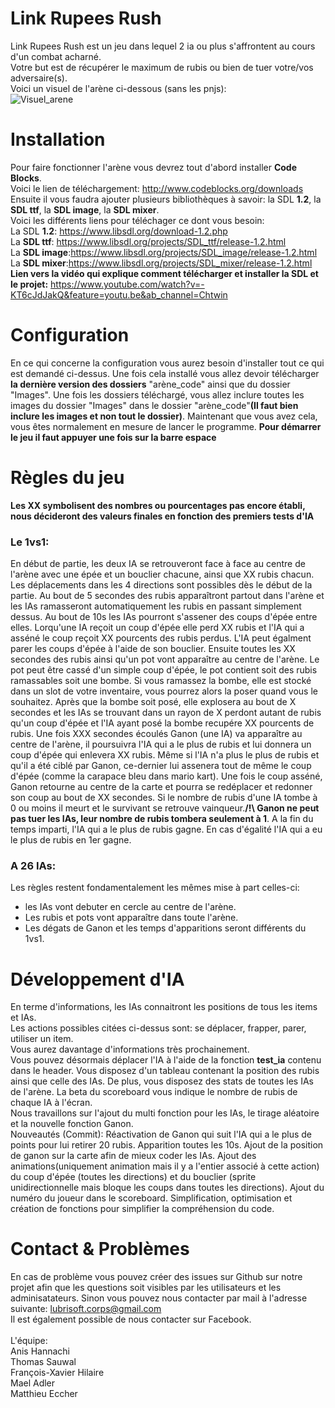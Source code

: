 # Link Rupees Rush

Link Rupees Rush est un jeu dans lequel 2 ia ou plus s'affrontent au cours d'un combat acharné. <br/>
Votre but est de récupérer le maximum de rubis ou bien de tuer votre/vos adversaire(s). <br/>
Voici un visuel de l'arène ci-dessous (sans les pnjs):<br/>
![Visuel_arene](http://www.image-heberg.fr/files/1521061448573218635.png)<br/>

# Installation

Pour faire fonctionner l'arène vous devrez tout d'abord installer **Code Blocks**. <br/>Voici le lien de téléchargement: <http://www.codeblocks.org/downloads><br/>
Ensuite il vous faudra ajouter plusieurs bibliothèques à savoir: la SDL **1.2**, la **SDL ttf**, la **SDL image**, la **SDL mixer**.<br/>
Voici les différents liens pour téléchager ce dont vous besoin:<br/>
La SDL **1.2**: <https://www.libsdl.org/download-1.2.php><br/>
La **SDL ttf**: <https://www.libsdl.org/projects/SDL_ttf/release-1.2.html><br/>
La **SDL image**:<https://www.libsdl.org/projects/SDL_image/release-1.2.html><br/>
La **SDL mixer**:<https://www.libsdl.org/projects/SDL_mixer/release-1.2.html><br/>
**Lien vers la vidéo qui explique comment télécharger et installer la SDL et le projet:** https://www.youtube.com/watch?v=-KT6cJdJakQ&feature=youtu.be&ab_channel=Chtwin<br/>

# Configuration

En ce qui concerne la configuration vous aurez besoin d'installer tout ce qui est demandé ci-dessus. Une fois cela installé vous allez devoir télécharger **la dernière
version des dossiers** "arène_code" ainsi que du dossier "Images". Une fois les dossiers téléchargé, vous allez inclure toutes les images du dossier "Images" dans
le dossier "arène_code"**(Il faut bien inclure les images et non tout le dossier)**. Maintenant que vous avez cela, vous êtes normalement en mesure de lancer le programme.
**Pour démarrer le jeu il faut appuyer une fois sur la barre espace**<br/>

# Règles du jeu
**Les XX symbolisent des nombres ou pourcentages pas encore établi, nous décideront des valeurs finales en fonction des premiers tests d'IA**
### Le 1vs1:
En début de partie, les deux IA se retrouveront face à face au centre de l'arène avec une épée et un bouclier chacune, ainsi que XX rubis chacun. Les déplacements dans les 4 directions sont possibles dès le début de la partie. Au bout de 5 secondes des rubis apparaîtront partout dans l'arène et les IAs ramasseront automatiquement les rubis en passant simplement dessus. Au bout de 10s les IAs pourront s'assener des coups d'épée entre elles. Lorqu'une IA reçoit un coup d'épée elle perd XX rubis et l'IA qui a asséné le coup reçoit XX pourcents des rubis perdus. L'IA peut égalment parer les coups d'épée à l'aide de son bouclier. Ensuite toutes les XX secondes des rubis ainsi qu'un pot vont apparaître au centre de l'arène. Le pot peut être cassé d'un simple coup d'épée, le pot contient soit des rubis ramassables soit une bombe. Si vous ramassez la bombe, elle est stocké dans un slot de votre inventaire, vous pourrez alors la poser quand vous le souhaitez. Après que la bombe soit posé, elle explosera au bout de X secondes et les IAs se trouvant dans un rayon de X perdont autant de rubis qu'un coup d'épée et l'IA ayant posé la bombe recupére XX pourcents de rubis. Une fois XXX secondes écoulés Ganon (une IA) va apparaître au centre de l'arène, il poursuivra l'IA qui a le plus de rubis et lui donnera un coup d'épée qui enlevera XX rubis. Même si l'IA n'a plus le plus de rubis et qu'il a été ciblé par Ganon, ce-dernier lui assenera tout de même le coup d'épée (comme la carapace bleu dans mario kart). Une fois le coup asséné, Ganon retourne au centre de la carte et pourra se redéplacer et redonner son coup au bout de XX secondes. Si le nombre de rubis d'une IA tombe à 0 ou moins il meurt et le survivant se retrouve vainqueur.**/!\ Ganon ne peut pas tuer les IAs, leur nombre de rubis tombera seulement à 1**. A la fin du temps imparti, l'IA qui a le plus de rubis gagne. En cas d'égalité l'IA qui a eu le plus de rubis en 1er gagne.
### A 26 IAs:
Les règles restent fondamentalement les mêmes mise à part celles-ci:<br/>
- les IAs vont debuter en cercle au centre de l'arène.<br/>
- Les rubis et pots vont apparaître dans toute l'arène.<br/>
- Les dégats de Ganon et les temps d'apparitions seront différents du 1vs1.<br/>

# Développement d'IA

En terme d'informations, les IAs connaitront les positions de tous les items et IAs.<br/>
Les actions possibles citées ci-dessus sont: se déplacer, frapper, parer, utiliser un item.<br/>
Vous aurez davantage d'informations très prochainement.<br/>
Vous pouvez désormais déplacer l'IA à l'aide de la fonction **test_ia** contenu dans le header. Vous disposez d'un tableau contenant la position des rubis ainsi que celle des IAs. De plus, vous disposez des stats de toutes les IAs de l'arène. La beta du scoreboard vous indique le nombre de rubis de chaque IA à l'écran.<br/>
Nous travaillons sur l'ajout du multi fonction pour les IAs, le tirage aléatoire et la nouvelle fonction Ganon.<br/>
Nouveautés (Commit):
Réactivation de Ganon qui suit l'IA qui a le plus de points pour lui retirer 20 rubis. Apparition toutes les 10s. Ajout de la position de ganon sur la carte afin de mieux coder les IAs. Ajout des animations(uniquement animation mais il y a l'entier associé à cette action) du coup d'épée (toutes les directions) et du bouclier (sprite unidirectionnelle mais bloque les coups dans toutes les directions). Ajout du numéro du joueur dans le scoreboard. Simplification, optimisation et création de fonctions pour simplifier la compréhension du code.   

# Contact & Problèmes

En cas de problème vous pouvez créer des issues sur Github sur notre projet afin que les questions soit visibles par les utilisateurs et les adminisatateurs.
Sinon vous pouvez nous contacter par mail à l'adresse suivante: lubrisoft.corps@gmail.com<br/>
Il est également possible de nous contacter sur Facebook.<br/> <br/>
L'équipe:<br/>
Anis Hannachi<br/>
Thomas Sauwal<br/>
François-Xavier Hilaire<br/>
Mael Adler<br/>
Matthieu Eccher<br/>
